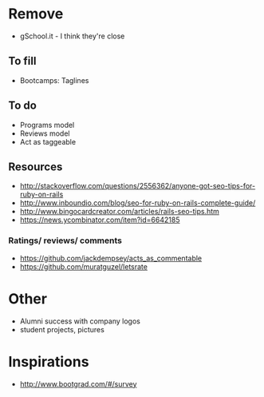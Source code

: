 # Remove
- gSchool.it - I think they're close


## To fill
 - Bootcamps: Taglines

## To do
- Programs model
- Reviews model
- Act as taggeable

## Resources

- http://stackoverflow.com/questions/2556362/anyone-got-seo-tips-for-ruby-on-rails
- http://www.inboundio.com/blog/seo-for-ruby-on-rails-complete-guide/
- http://www.bingocardcreator.com/articles/rails-seo-tips.htm
- https://news.ycombinator.com/item?id=6642185

### Ratings/ reviews/ comments
- https://github.com/jackdempsey/acts_as_commentable
- https://github.com/muratguzel/letsrate

# Other
- Alumni success with company logos
- student projects, pictures

# Inspirations
- http://www.bootgrad.com/#/survey